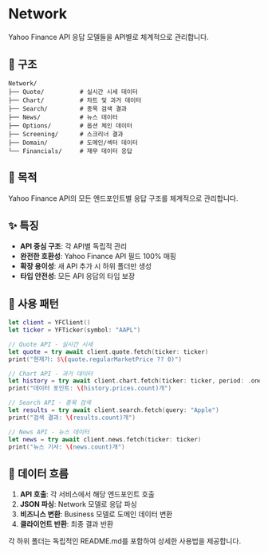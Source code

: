 # Network

Yahoo Finance API 응답 모델들을 API별로 체계적으로 관리합니다.

## 📁 구조

```
Network/
├── Quote/          # 실시간 시세 데이터
├── Chart/          # 차트 및 과거 데이터
├── Search/         # 종목 검색 결과
├── News/           # 뉴스 데이터
├── Options/        # 옵션 체인 데이터
├── Screening/      # 스크리너 결과
├── Domain/         # 도메인/섹터 데이터
└── Financials/     # 재무 데이터 응답
```

## 🎯 목적

Yahoo Finance API의 모든 엔드포인트별 응답 구조를 체계적으로 관리합니다.

## ✨ 특징

- **API 중심 구조**: 각 API별 독립적 관리
- **완전한 호환성**: Yahoo Finance API 필드 100% 매핑
- **확장 용이성**: 새 API 추가 시 하위 폴더만 생성
- **타입 안전성**: 모든 API 응답의 타입 보장

## 📖 사용 패턴

```swift
let client = YFClient()
let ticker = YFTicker(symbol: "AAPL")

// Quote API - 실시간 시세
let quote = try await client.quote.fetch(ticker: ticker)
print("현재가: $\(quote.regularMarketPrice ?? 0)")

// Chart API - 과거 데이터
let history = try await client.chart.fetch(ticker: ticker, period: .oneMonth)
print("데이터 포인트: \(history.prices.count)개")

// Search API - 종목 검색
let results = try await client.search.fetch(query: "Apple")
print("검색 결과: \(results.count)개")

// News API - 뉴스 데이터
let news = try await client.news.fetch(ticker: ticker)
print("뉴스 기사: \(news.count)개")
```

## 🔄 데이터 흐름

1. **API 호출**: 각 서비스에서 해당 엔드포인트 호출
2. **JSON 파싱**: Network 모델로 응답 파싱
3. **비즈니스 변환**: Business 모델로 도메인 데이터 변환
4. **클라이언트 반환**: 최종 결과 반환

각 하위 폴더는 독립적인 README.md를 포함하여 상세한 사용법을 제공합니다.